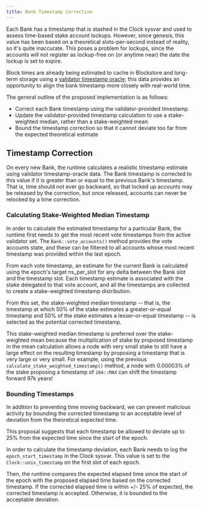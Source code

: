 ```yaml
---
title: Bank Timestamp Correction
---
```


Each Bank has a timestamp that is stashed in the Clock sysvar and used to assess time-based stake account lockups. However, since genesis, this value has been based on a theoretical slots-per-second instead of reality, so it's quite inaccurate. This poses a problem for lockups, since the accounts will not register as lockup-free on (or anytime near) the date the lockup is set to expire.

Block times are already being estimated to cache in Blockstore and long-term storage using a [validator timestamp oracle](validator-timestamp-oracle.md); this data provides an opportunity to align the bank timestamp more closely with real-world time.

The general outline of the proposed implementation is as follows:

- Correct each Bank timestamp using the validator-provided timestamp.
- Update the validator-provided timestamp calculation to use a stake-weighted median, rather than a stake-weighted mean.
- Bound the timestamp correction so that it cannot deviate too far from the expected theoretical estimate

## Timestamp Correction

On every new Bank, the runtime calculates a realistic timestamp estimate using validator timestamp-oracle data. The Bank timestamp is corrected to this value if it is greater than or equal to the previous Bank's timestamp. That is, time should not ever go backward, so that locked up accounts may be released by the correction, but once released, accounts can never be relocked by a time correction.

### Calculating Stake-Weighted Median Timestamp

In order to calculate the estimated timestamp for a particular Bank, the runtime first needs to get the most recent vote timestamps from the active validator set. The `Bank::vote_accounts()` method provides the vote accounts state, and these can be filtered to all accounts whose most recent timestamp was provided within the last epoch.

From each vote timestamp, an estimate for the current Bank is calculated using the epoch's target ns_per_slot for any delta between the Bank slot and the timestamp slot. Each timestamp estimate is associated with the stake delegated to that vote account, and all the timestamps are collected to create a stake-weighted timestamp distribution.

From this set, the stake-weighted median timestamp -- that is, the timestamp at which 50% of the stake estimates a greater-or-equal timestamp and 50% of the stake estimates a lesser-or-equal timestamp -- is selected as the potential corrected timestamp.

This stake-weighted median timestamp is preferred over the stake-weighted mean because the multiplication of stake by proposed timestamp in the mean calculation allows a node with very small stake to still have a large effect on the resulting timestamp by proposing a timestamp that is very large or very small. For example, using the previous `calculate_stake_weighted_timestamp()` method, a node with 0.00003% of the stake proposing a timestamp of `i64::MAX` can shift the timestamp forward 97k years!

### Bounding Timestamps

In addition to preventing time moving backward, we can prevent malicious activity by bounding the corrected timestamp to an acceptable level of deviation from the theoretical expected time.

This proposal suggests that each timestamp be allowed to deviate up to 25% from the expected time since the start of the epoch.

In order to calculate the timestamp deviation, each Bank needs to log the `epoch_start_timestamp` in the Clock sysvar. This value is set to the `Clock::unix_timestamp` on the first slot of each epoch.

Then, the runtime compares the expected elapsed time since the start of the epoch with the proposed elapsed time based on the corrected timestamp. If the corrected elapsed time is within +/- 25% of expected, the corrected timestamp is accepted. Otherwise, it is bounded to the acceptable deviation.
